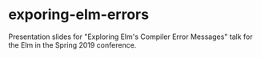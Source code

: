 # exporing-elm-errors
Presentation slides for "Exploring Elm's Compiler Error Messages" talk for the Elm in the Spring 2019 conference.
